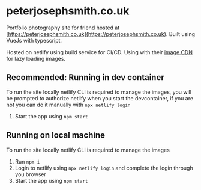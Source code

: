 # peterjosephsmith.co.uk

Portfolio photography site for friend hosted at [https://peterjosephsmith.co.uk](https://peterjosephsmith.co.uk). Built using VueJs with typescript.

Hosted on netlify using build service for CI/CD. Using with their [image CDN](https://docs.netlify.com/image-cdn/overview/) for lazy loading images.

## Recommended: Running in dev container

To run the site locally netlify CLI is required to manage the images, you will be prompted to authorize netlify when you start the devcontainer, if you are not you can do it manually with `npx netlify login`

1. Start the app using `npm start`

## Running on local machine

To run the site locally netlify CLI is required to manage the images

1. Run `npm i`
1. Login to netlify using `npx netlify login` and complete the login through you browser
1. Start the app using `npm start`
